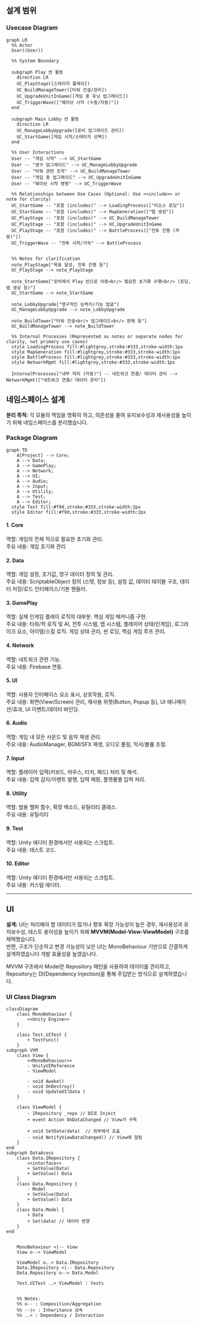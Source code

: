 ## 설계 범위
### Usecase Diagram
```mermaid
graph LR
  %% Actor
  User((User))

  %% System Boundary

  subgraph Play 씬 활동
    direction LR
    UC_PlayStage([스테이지 플레이])
    UC_BuildManageTower([타워 건설/관리])
    UC_UpgradeUnitInGame([게임 중 유닛 업그레이드])
    UC_TriggerWave(["웨이브 시작 (수동/자동)"]) 
  end

  subgraph Main Lobby 씬 활동
    direction LR
    UC_ManageLobbyUpgrade([로비 업그레이드 관리])
    UC_StartGame([게임 시작/스테이지 선택])
  end

  %% User Interactions
  User -- "게임 시작" --> UC_StartGame
  User -- "영구 업그레이드" --> UC_ManageLobbyUpgrade
  User -- "타워 관련 조작" --> UC_BuildManageTower
  User -- "게임 중 업그레이드" --> UC_UpgradeUnitInGame
  User -- "웨이브 시작 명령" --> UC_TriggerWave

  %% Relationships between Use Cases (Optional: Use <<include>> or note for clarity)
  UC_StartGame -- "포함 (includes)" --> LoadingProcess(["리소스 로딩"])
  UC_StartGame -- "포함 (includes)" --> MapGeneration(["맵 생성"])
  UC_PlayStage -- "포함 (includes)" --> UC_BuildManageTower
  UC_PlayStage -- "포함 (includes)" --> UC_UpgradeUnitInGame
  UC_PlayStage -- "포함 (includes)" --> BattleProcess(["전투 진행 (자동)"])
  UC_TriggerWave -- "전투 시작/가속" --> BattleProcess


  %% Notes for clarification
  note_PlayStage["목표 달성, 전투 진행 등"]
  UC_PlayStage --> note_PlayStage

  note_StartGame["로비에서 Play 씬으로 이동<br/> 필요한 초기화 수행<br/> (로딩, 맵 생성 등)"]
  UC_StartGame --> note_StartGame

  note_LobbyUpgrade["영구적인 능력치/기능 업글"]
  UC_ManageLobbyUpgrade --> note_LobbyUpgrade

  note_BuildTower["타워 건설<br/> 업그레이드<br/> 판매 등"]
  UC_BuildManageTower --> note_BuildTower

  %% Internal Processes (Represented as notes or separate nodes for clarity, not primary use cases)
  style LoadingProcess fill:#lightgrey,stroke:#333,stroke-width:1px
  style MapGeneration fill:#lightgrey,stroke:#333,stroke-width:1px
  style BattleProcess fill:#lightgrey,stroke:#333,stroke-width:1px
  style NetworkMgmt fill:#lightgrey,stroke:#333,stroke-width:1px

  InternalProcesses["내부 처리 (자동)"] -- 네트워크 연결/ 데이터 관리 --> NetworkMgmt(["네트워크 연결/ 데이터 관리"])
```

## 네임스페이스 설계
**분리 목적:** 각 모듈의 책임을 명확히 하고, 의존성을 줄여 유지보수성과 재사용성을 높이기 위해 네임스페이스를 분리했습니다.
### Package Diagram
```mermaid
graph TD
    A[Project] --> Core;
    A --> Data;
    A --> GamePlay;
    A --> Network;
    A --> UI;
    A --> Audio;
    A --> Input;
    A --> Utility;
    A --> Test;
    A --> Editor;
  style Test fill:#f9d,stroke:#333,stroke-width:2px
  style Editor fill:#f9d,stroke:#333,stroke-width:2px
```
#### 1. Core
역할: 게임의 전체 적으로 필요한 초기화 관리.</br>
주요 내용: 게임 초기화 관리 

#### 2. Data
역할: 게임 설정, 초기값, 영구 데이터 정의 및 관리.</br>
주요 내용: ScriptableObject 정의 (스탯, 정보 등), 설정 값, 데이터 테이블 구조, 데이터 저장/로드 인터페이스/기본 핸들러.

#### 3. GamePlay
역할: 실제 인게임 플레이 로직의 대부분. 핵심 게임 메커니즘 구현.</br> 
주요 내용: 타워/적 로직 및 AI, 전투 시스템, 맵 시스템, 플레이어 상태(인게임), 로그라이크 요소, 아이템/스킬 로직. 게임 상태 관리, 씬 로딩, 핵심 게임 루프 관리.

#### 4. Network
역할: 네트워크 관련 기능.</br> 
주요 내용: Firebase 연동.

#### 5. UI
역할: 사용자 인터페이스 요소 표시, 상호작용, 로직. </br>
주요 내용: 화면(View/Screen) 관리, 재사용 위젯(Button, Popup 등), UI 애니메이션/효과, UI 이벤트/데이터 바인딩.

#### 6. Audio
역할: 게임 내 모든 사운드 및 음악 재생 관리. </br>
주요 내용: AudioManager, BGM/SFX 재생, 오디오 풀링, 믹서/볼륨 조절.

#### 7. Input
역할: 플레이어 입력(키보드, 마우스, 터치, 패드) 처리 및 해석.</br>
주요 내용: 입력 감지/이벤트 발행, 입력 매핑, 플랫폼별 입력 처리.

#### 8. Utility
역할: 범용 헬퍼 함수, 확장 메소드, 유틸리티 클래스.</br>
주요 내용: 유틸리티

#### 9. Test
역할: Unity 에디터 환경에서만 사용되는 스크립트. </br>
주요 내용: 테스트 코드.

#### 10. Editor
역할: Unity 에디터 환경에서만 사용되는 스크립트. </br>
주요 내용: 커스텀 에디터.

---

## UI
**설계:** UI는 처리해야 할 데이터가 많거나 향후 확장 가능성이 높은 경우, 재사용성과 유지보수성, 테스트 용이성을 높이기 위해 **MVVM(Model-View-ViewModel)** 구조를 채택했습니다.</br>
반면, 구조가 단순하고 변경 가능성이 낮은 UI는 MonoBehaviour 기반으로 간결하게 설계하였습니다 개발 효율성을 높였습니다.

MVVM 구조에서 Model은 Repository 패턴을 사용하여 데이터를 관리하고, Repository는 DI(Dependency Injection)을 통해 주입받는 방식으로 설계하였습니다.
### UI Class Diagram
```mermaid
classDiagram
    class MonoBehaviour {
        <<Unity Engine>>
    }

    class Test.UITest {
        + TestFunc()
    }
subgraph VVM
    class View {
        <<MonoBehaviour>>
        - UnityUIReference
        - ViewModel

        - void Awake()
        - void OnDestroy()
        - void UpdateUI(Data )
    }

    class ViewModel {
        - IRepository _repo // DI로 Inject
        + event Action OnDataChanged // View가 구독

        + void SetData(data)  // 외부에서 호출
        - void NotifyViewDataChanged() // View에 알림
    }
end
subgraph DataAcess
    class Data.IRepository {
        <<interface>>
        + SetValue(Data)
        + GetValue() Data
    }
    class Data.Repository {
        - Model
        + SetValue(Data)
        + GetValue() Data
    }
    class Data.Model {
        + Data
        + Set(data) // 데이터 변경
    }
end


    MonoBehaviour <|-- View 
    View o--> ViewModel

    ViewModel o..> Data.IRepository
    Data.IRepository <|-- Data.Repository
    Data.Repository o--> Data.Model
    
    Test.UITest ..> ViewModel : tests
    

    %% Notes:
    %% o-- : Composition/Aggregation 
    %% --|> : Inheritance 상속
    %% ..> : Dependency / Interaction 
```
